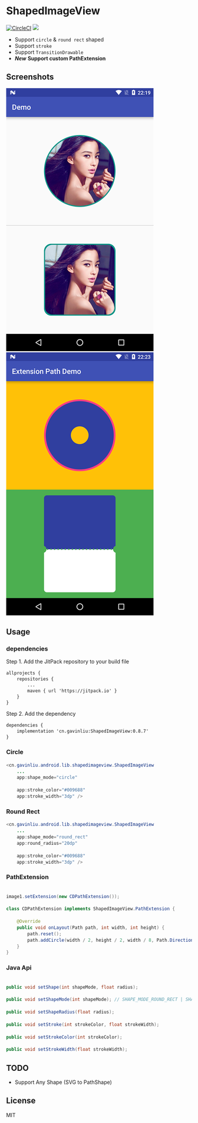 # ShapedImageView

[![CircleCI](https://circleci.com/gh/gavinliu/ShapedImageView/tree/master.svg?style=svg)](https://circleci.com/gh/gavinliu/ShapedImageView/tree/master) [![](https://jitpack.io/v/cn.gavinliu/ShapedImageView.svg)](https://jitpack.io/#cn.gavinliu/ShapedImageView)

* Support ``circle`` & ``round rect`` shaped
* Support ``stroke``
* Support ``TransitionDrawable``
* ***New*** **Support custom PathExtension**

## Screenshots

![](/screenshots1.png) ![](/screenshots2.png)

## Usage

### dependencies

Step 1. Add the JitPack repository to your build file

```
allprojects {
    repositories {
        ...
        maven { url 'https://jitpack.io' }
    }
}
```

Step 2. Add the dependency

```
dependencies {
    implementation 'cn.gavinliu:ShapedImageView:0.8.7'
}
```

### Circle

```java
<cn.gavinliu.android.lib.shapedimageview.ShapedImageView
    ...
    app:shape_mode="circle"

    app:stroke_color="#009688"
    app:stroke_width="3dp" />
```

### Round Rect

```java
<cn.gavinliu.android.lib.shapedimageview.ShapedImageView
    ...
    app:shape_mode="round_rect"
    app:round_radius="20dp"

    app:stroke_color="#009688"
    app:stroke_width="3dp" />
```

### PathExtension

```java

image1.setExtension(new CDPathExtension());

class CDPathExtension implements ShapedImageView.PathExtension {

    @Override
    public void onLayout(Path path, int width, int height) {
        path.reset();
        path.addCircle(width / 2, height / 2, width / 8, Path.Direction.CW);
    }
}
```

### Java Api

```java

public void setShape(int shapeMode, float radius);

public void setShapeMode(int shapeMode); // SHAPE_MODE_ROUND_RECT | SHAPE_MODE_CIRCLE

public void setShapeRadius(float radius);

public void setStroke(int strokeColor, float strokeWidth);

public void setStrokeColor(int strokeColor);

public void setStrokeWidth(float strokeWidth);


```

## TODO

* Support Any Shape (SVG to PathShape)

## License

MIT

